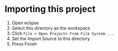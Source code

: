 # Importing this project

1. Open eclipse
2. Select this directory as the workspace
3. Click `File > Open Projects From File System ...`
4. Set the Import Source to this directory
5. Press Finish
